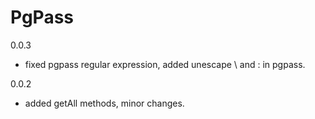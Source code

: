 # PgPass
0.0.3
  - fixed pgpass regular expression, added unescape \ and : in pgpass.

0.0.2
  - added getAll methods, minor changes.

